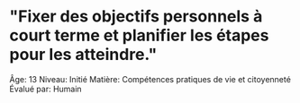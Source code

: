 # "Fixer des objectifs personnels à court terme et planifier les étapes pour les atteindre."

Âge: 13
Niveau: Initié
Matière: Compétences pratiques de vie et citoyenneté
Évalué par: Humain